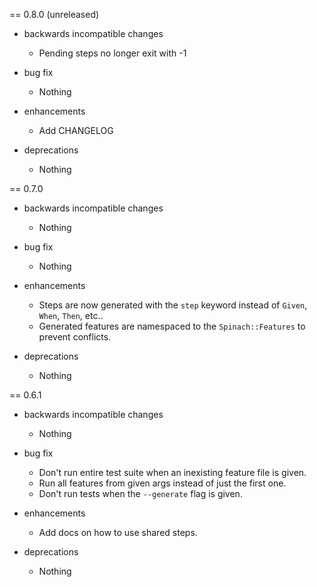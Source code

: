 == 0.8.0 (unreleased)

* backwards incompatible changes
  * Pending steps no longer exit with -1

* bug fix
  * Nothing

* enhancements
  * Add CHANGELOG

* deprecations
  * Nothing

== 0.7.0

* backwards incompatible changes
  * Nothing

* bug fix
  * Nothing

* enhancements
  * Steps are now generated with the `step` keyword instead of `Given`, `When`, `Then`, etc..
  * Generated features are namespaced to the `Spinach::Features` to prevent conflicts.

* deprecations
  * Nothing

== 0.6.1

* backwards incompatible changes
  * Nothing

* bug fix
  * Don't run entire test suite when an inexisting feature file is given.
  * Run all features from given args instead of just the first one.
  * Don't run tests when the `--generate` flag is given.

* enhancements
  * Add docs on how to use shared steps.

* deprecations
  * Nothing